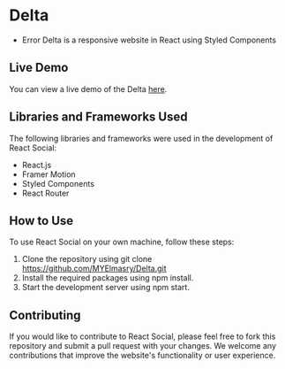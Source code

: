 # Delta

- Error
  Delta is a responsive website in React using Styled Components

## Live Demo

You can view a live demo of the Delta [here](https://myelmasry.github.io/Delta).

## Libraries and Frameworks Used

The following libraries and frameworks were used in the development of React Social:

- React.js
- Framer Motion
- Styled Components
- React Router

## How to Use

To use React Social on your own machine, follow these steps:

1. Clone the repository using git clone https://github.com/MYElmasry/Delta.git
2. Install the required packages using npm install.
3. Start the development server using npm start.

## Contributing

If you would like to contribute to React Social, please feel free to fork this repository and submit a pull request with your changes. We welcome any contributions that improve the website's functionality or user experience.
